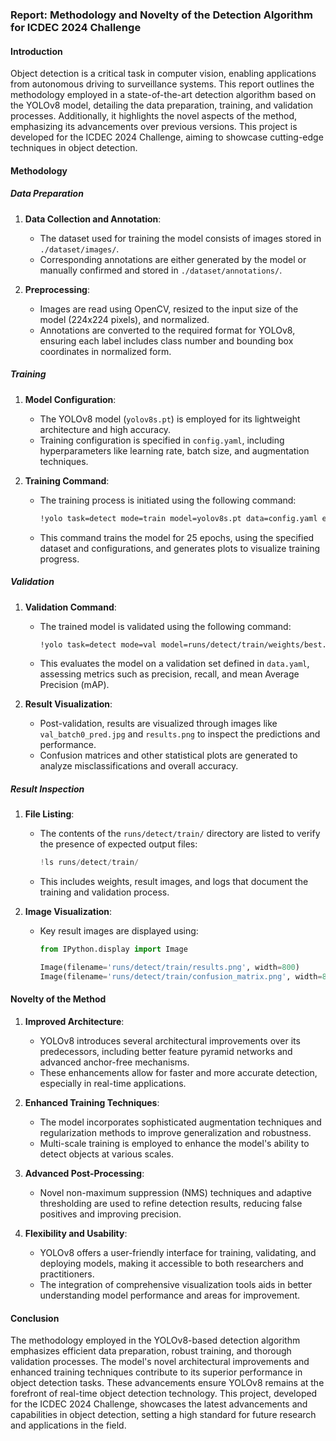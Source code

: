### Report: Methodology and Novelty of the Detection Algorithm for ICDEC 2024 Challenge

#### Introduction

Object detection is a critical task in computer vision, enabling applications from autonomous driving to surveillance systems.
This report outlines the methodology employed in a state-of-the-art detection algorithm based on the YOLOv8 model, detailing the data preparation, training, and validation processes.
Additionally, it highlights the novel aspects of the method, emphasizing its advancements over previous versions. This project is developed for the ICDEC 2024 Challenge, aiming to showcase cutting-edge techniques in object detection.

#### Methodology

##### Data Preparation

1. **Data Collection and Annotation**:
   - The dataset used for training the model consists of images stored in `./dataset/images/`.
   - Corresponding annotations are either generated by the model or manually confirmed and stored in `./dataset/annotations/`.

2. **Preprocessing**:
   - Images are read using OpenCV, resized to the input size of the model (224x224 pixels), and normalized.
   - Annotations are converted to the required format for YOLOv8, ensuring each label includes class number and bounding box coordinates in normalized form.

##### Training

1. **Model Configuration**:
   - The YOLOv8 model (`yolov8s.pt`) is employed for its lightweight architecture and high accuracy.
   - Training configuration is specified in `config.yaml`, including hyperparameters like learning rate, batch size, and augmentation techniques.

2. **Training Command**:
   - The training process is initiated using the following command:
     ```bash
     !yolo task=detect mode=train model=yolov8s.pt data=config.yaml epochs=25 imgsz=224 plots=True
     ```
   - This command trains the model for 25 epochs, using the specified dataset and configurations, and generates plots to visualize training progress.

##### Validation

1. **Validation Command**:
   - The trained model is validated using the following command:
     ```bash
     !yolo task=detect mode=val model=runs/detect/train/weights/best.pt data=data.yaml
     ```
   - This evaluates the model on a validation set defined in `data.yaml`, assessing metrics such as precision, recall, and mean Average Precision (mAP).

2. **Result Visualization**:
   - Post-validation, results are visualized through images like `val_batch0_pred.jpg` and `results.png` to inspect the predictions and performance.
   - Confusion matrices and other statistical plots are generated to analyze misclassifications and overall accuracy.

##### Result Inspection

1. **File Listing**:
   - The contents of the `runs/detect/train/` directory are listed to verify the presence of expected output files:
     ```python
     !ls runs/detect/train/
     ```
   - This includes weights, result images, and logs that document the training and validation process.

2. **Image Visualization**:
   - Key result images are displayed using:
     ```python
     from IPython.display import Image

     Image(filename='runs/detect/train/results.png', width=800)
     Image(filename='runs/detect/train/confusion_matrix.png', width=800)
     ```

#### Novelty of the Method

1. **Improved Architecture**:
   - YOLOv8 introduces several architectural improvements over its predecessors, including better feature pyramid networks and advanced anchor-free mechanisms.
   - These enhancements allow for faster and more accurate detection, especially in real-time applications.

2. **Enhanced Training Techniques**:
   - The model incorporates sophisticated augmentation techniques and regularization methods to improve generalization and robustness.
   - Multi-scale training is employed to enhance the model's ability to detect objects at various scales.

3. **Advanced Post-Processing**:
   - Novel non-maximum suppression (NMS) techniques and adaptive thresholding are used to refine detection results, reducing false positives and improving precision.

4. **Flexibility and Usability**:
   - YOLOv8 offers a user-friendly interface for training, validating, and deploying models, making it accessible to both researchers and practitioners.
   - The integration of comprehensive visualization tools aids in better understanding model performance and areas for improvement.

#### Conclusion

The methodology employed in the YOLOv8-based detection algorithm emphasizes efficient data preparation, robust training, and thorough validation processes.
The model's novel architectural improvements and enhanced training techniques contribute to its superior performance in object detection tasks.
These advancements ensure YOLOv8 remains at the forefront of real-time object detection technology.
This project, developed for the ICDEC 2024 Challenge, showcases the latest advancements and capabilities in object detection, setting a high standard for future research and applications in the field.
